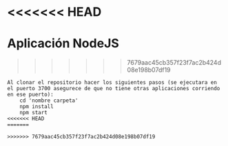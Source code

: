 <<<<<<< HEAD
=======
# Aplicación NodeJS

>>>>>>> 7679aac45cb357f23f7ac2b424d08e198b07df19
```
Al clonar el repositorio hacer los siguientes pasos (se ejecutara en el puerto 3700 asegurece de que no tiene otras aplicaciones corriendo en ese puerto):
    cd 'nombre carpeta'
    npm install
    npm start  
<<<<<<< HEAD
=======

>>>>>>> 7679aac45cb357f23f7ac2b424d08e198b07df19
```

